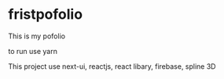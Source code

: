 # fristpofolio
This is my pofolio


to run use yarn 

This project use next-ui, reactjs, react libary, firebase, spline 3D
